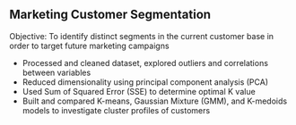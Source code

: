 ## Marketing Customer Segmentation
Objective: To identify distinct segments in the current customer base in order to target future marketing campaigns
- Processed and cleaned dataset, explored outliers and correlations between variables
- Reduced dimensionality using principal component analysis (PCA)
- Used Sum of Squared Error (SSE) to determine optimal K value
- Built and compared K-means, Gaussian Mixture (GMM), and K-medoids models to investigate cluster profiles of customers
